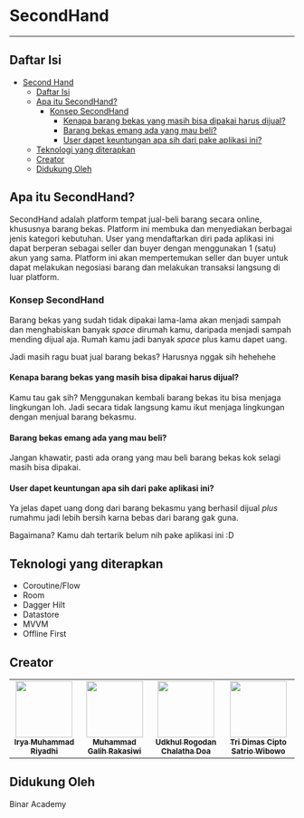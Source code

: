 # SecondHand

<!-- markdownlint-disable -->
<hr/>

## Daftar Isi

- [Second Hand](#secondhand)
  - [Daftar Isi](#daftar-isi)
  - [Apa itu SecondHand?](#apa-itu-secondhand)
    - [Konsep SecondHand](#konsep-secondhand)
      - [Kenapa barang bekas yang masih bisa dipakai harus dijual?](#kenapa-barang-bekas-yang-masih-bisa-dipakai-harus-dijual-)
      - [Barang bekas emang ada yang mau beli?](#barang-bekas-emang-ada-yang-mau-beli-)
      - [User dapet keuntungan apa sih dari pake aplikasi ini?](#user-dapet-keuntungan-apa-sih-dari-pake-aplikasi-ini-)
  - [Teknologi yang diterapkan](#teknologi-yang-diterapkan)
  - [Creator](#creator)
  - [Didukung Oleh](#didukung-oleh)

## Apa itu SecondHand?

SecondHand adalah platform tempat jual-beli barang secara online, khususnya barang bekas. Platform
ini membuka dan menyediakan berbagai jenis kategori kebutuhan. User yang mendaftarkan diri pada
aplikasi ini dapat berperan sebagai seller dan buyer dengan menggunakan 1 (satu) akun yang sama.
Platform ini akan mempertemukan seller dan buyer untuk dapat melakukan negosiasi barang dan
melakukan transaksi langsung di luar platform.

### Konsep SecondHand

Barang bekas yang sudah tidak dipakai lama-lama akan menjadi sampah dan menghabiskan banyak _space_
dirumah kamu, daripada menjadi sampah mending dijual aja. Rumah kamu jadi banyak _space_ plus kamu
dapet uang.

Jadi masih ragu buat jual barang bekas? Harusnya nggak sih hehehehe

#### Kenapa barang bekas yang masih bisa dipakai harus dijual?

Kamu tau gak sih? Menggunakan kembali barang bekas itu bisa menjaga lingkungan loh. Jadi secara
tidak langsung kamu ikut menjaga lingkungan dengan menjual barang bekasmu.

#### Barang bekas emang ada yang mau beli?

Jangan khawatir, pasti ada orang yang mau beli barang bekas kok selagi masih bisa dipakai.

#### User dapet keuntungan apa sih dari pake aplikasi ini?

Ya jelas dapet uang dong dari barang bekasmu yang berhasil dijual _plus_ rumahmu jadi lebih bersih
karna bebas dari barang gak guna.

Bagaimana? Kamu dah tertarik belum nih pake aplikasi ini :D

## Teknologi yang diterapkan

- Coroutine/Flow
- Room
- Dagger Hilt
- Datastore
- MVVM
- Offline First

## Creator

<!-- markdownlint-disable -->
<table>
  <tr>
    <td align="center"><a href="https://gitlab.com/iryamr"><img src="https://secure.gravatar.com/avatar/fad85bca4f69b378895da3cbcfebb920?s=800&d=identicon" width="100px;" alt=""/><br /><sub><b>Irya Muhammad Riyadhi</b></sub></a><br />
    <td align="center"><a href="https://gitlab.com/Galih0123"><img src="https://secure.gravatar.com/avatar/1112d7424cfa4ba44faa1955882c1512?s=800&d=identicon" width="100px;" alt=""/><br /><sub><b>Muhammad Galih Rakasiwi</b></sub></a><br />
    <td align="center"><a href="https://gitlab.com/udkhul"><img src="https://secure.gravatar.com/avatar/d430bc3e1ee45862861fc8cb91a8e26f?s=800&d=identicon" width="100px;" alt=""/><br /><sub><b>Udkhul Rogodan Chalatha Doa</b></sub></a><br />
    <td align="center"><a href="https://gitlab.com/dimastrio"><img src="https://secure.gravatar.com/avatar/b4a926fdaff0661c804b0e4bafd099ff?s=800&d=identicon" width="100px;" alt=""/><br /><sub><b>Tri Dimas Cipto Satrio Wibowo</b></sub></a><br />
  </tr>
</table>
<!-- markdownlint-restore -->

## Didukung Oleh

Binar Academy
